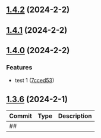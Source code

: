 

## [1.4.2](https://github.com/RNATI1992/test_changelog/compare/v1.4.1...v1.4.2) (2024-2-2)

## [1.4.1](https://github.com/RNATI1992/test_changelog/compare/v1.4.0...v1.4.1) (2024-2-2)

## [1.4.0](https://github.com/RNATI1992/test_changelog/compare/v1.3.6...v1.4.0) (2024-2-2)


### Features

* test 1 ([7cced53](https://github.com/RNATI1992/test_changelog/commit/7cced53a49067d2950f78225cd1f79374219fc56))

## [1.3.6](https://github.com/RNATI1992/test_changelog/compare/v1.0.1...v1.3.6) (2024-2-1)

| Commit | Type | Description |
| -- | -- | -- |
| ##[]() |
